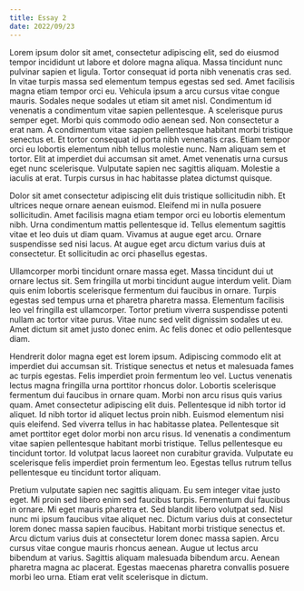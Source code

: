 ```yaml
---
title: Essay 2
date: 2022/09/23
---
```

Lorem ipsum dolor sit amet, consectetur adipiscing elit, sed do eiusmod tempor incididunt ut labore et dolore magna aliqua. Massa tincidunt nunc pulvinar sapien et ligula. Tortor consequat id porta nibh venenatis cras sed. In vitae turpis massa sed elementum tempus egestas sed sed. Amet facilisis magna etiam tempor orci eu. Vehicula ipsum a arcu cursus vitae congue mauris. Sodales neque sodales ut etiam sit amet nisl. Condimentum id venenatis a condimentum vitae sapien pellentesque. A scelerisque purus semper eget. Morbi quis commodo odio aenean sed. Non consectetur a erat nam. A condimentum vitae sapien pellentesque habitant morbi tristique senectus et. Et tortor consequat id porta nibh venenatis cras. Etiam tempor orci eu lobortis elementum nibh tellus molestie nunc. Nam aliquam sem et tortor. Elit at imperdiet dui accumsan sit amet. Amet venenatis urna cursus eget nunc scelerisque. Vulputate sapien nec sagittis aliquam. Molestie a iaculis at erat. Turpis cursus in hac habitasse platea dictumst quisque.

Dolor sit amet consectetur adipiscing elit duis tristique sollicitudin nibh. Et ultrices neque ornare aenean euismod. Eleifend mi in nulla posuere sollicitudin. Amet facilisis magna etiam tempor orci eu lobortis elementum nibh. Urna condimentum mattis pellentesque id. Tellus elementum sagittis vitae et leo duis ut diam quam. Vivamus at augue eget arcu. Ornare suspendisse sed nisi lacus. At augue eget arcu dictum varius duis at consectetur. Et sollicitudin ac orci phasellus egestas.

Ullamcorper morbi tincidunt ornare massa eget. Massa tincidunt dui ut ornare lectus sit. Sem fringilla ut morbi tincidunt augue interdum velit. Diam quis enim lobortis scelerisque fermentum dui faucibus in ornare. Turpis egestas sed tempus urna et pharetra pharetra massa. Elementum facilisis leo vel fringilla est ullamcorper. Tortor pretium viverra suspendisse potenti nullam ac tortor vitae purus. Vitae nunc sed velit dignissim sodales ut eu. Amet dictum sit amet justo donec enim. Ac felis donec et odio pellentesque diam.

Hendrerit dolor magna eget est lorem ipsum. Adipiscing commodo elit at imperdiet dui accumsan sit. Tristique senectus et netus et malesuada fames ac turpis egestas. Felis imperdiet proin fermentum leo vel. Luctus venenatis lectus magna fringilla urna porttitor rhoncus dolor. Lobortis scelerisque fermentum dui faucibus in ornare quam. Morbi non arcu risus quis varius quam. Amet consectetur adipiscing elit duis. Pellentesque id nibh tortor id aliquet. Id nibh tortor id aliquet lectus proin nibh. Euismod elementum nisi quis eleifend. Sed viverra tellus in hac habitasse platea. Pellentesque sit amet porttitor eget dolor morbi non arcu risus. Id venenatis a condimentum vitae sapien pellentesque habitant morbi tristique. Tellus pellentesque eu tincidunt tortor. Id volutpat lacus laoreet non curabitur gravida. Vulputate eu scelerisque felis imperdiet proin fermentum leo. Egestas tellus rutrum tellus pellentesque eu tincidunt tortor aliquam.

Pretium vulputate sapien nec sagittis aliquam. Eu sem integer vitae justo eget. Mi proin sed libero enim sed faucibus turpis. Fermentum dui faucibus in ornare. Mi eget mauris pharetra et. Sed blandit libero volutpat sed. Nisl nunc mi ipsum faucibus vitae aliquet nec. Dictum varius duis at consectetur lorem donec massa sapien faucibus. Habitant morbi tristique senectus et. Arcu dictum varius duis at consectetur lorem donec massa sapien. Arcu cursus vitae congue mauris rhoncus aenean. Augue ut lectus arcu bibendum at varius. Sagittis aliquam malesuada bibendum arcu. Aenean pharetra magna ac placerat. Egestas maecenas pharetra convallis posuere morbi leo urna. Etiam erat velit scelerisque in dictum.